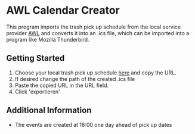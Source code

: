 # AWL Calendar Creator

This program imports  the trash pick up schedule from the local service provider [AWL](https://www.awl-neuss.de/nc/abfallkalender.html)
and converts it into an .ics file, which can be imported into a program like Mozilla Thunderbird.

## Getting Started

1. Choose your local trash pick up schedule [here](https://www.awl-neuss.de/nc/abfallkalender.html) and copy the URL.
2. If desired change the path of the created .ics file
3. Paste the copied URL in the URL field.
4. Click 'exportieren'

## Additional Information

  - The events are created at 18:00 one day ahead of pick up dates 